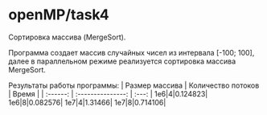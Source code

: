 # **openMP/task4** 
Сортировка массива (MergeSort).

Программа создает массив случайных чисел из интервала [-100; 100], далее в параллельном режиме реализуется сортировка массива MergeSort.

Результаты работы программы:
| Размер массива | Количество потоков | Время |
| :------: | :---------------: | :---: |
1е6|4|0.124823|
1е6|8|0.082576|
1е7|4|1.31466|
1е7|8|0.714106|
